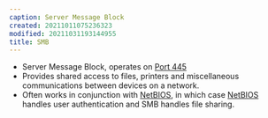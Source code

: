 ```yaml
---
caption: Server Message Block
created: 20211011075236323
modified: 20211031193144955
title: SMB
---
```


- Server Message Block, operates on [Port 445](#Port%20445)
- Provides shared access to files, printers and miscellaneous communications between devices on a network.
- Often works in conjunction with [NetBIOS](#NetBIOS), in which case [NetBIOS](#NetBIOS) handles user authentication and SMB handles file sharing.

